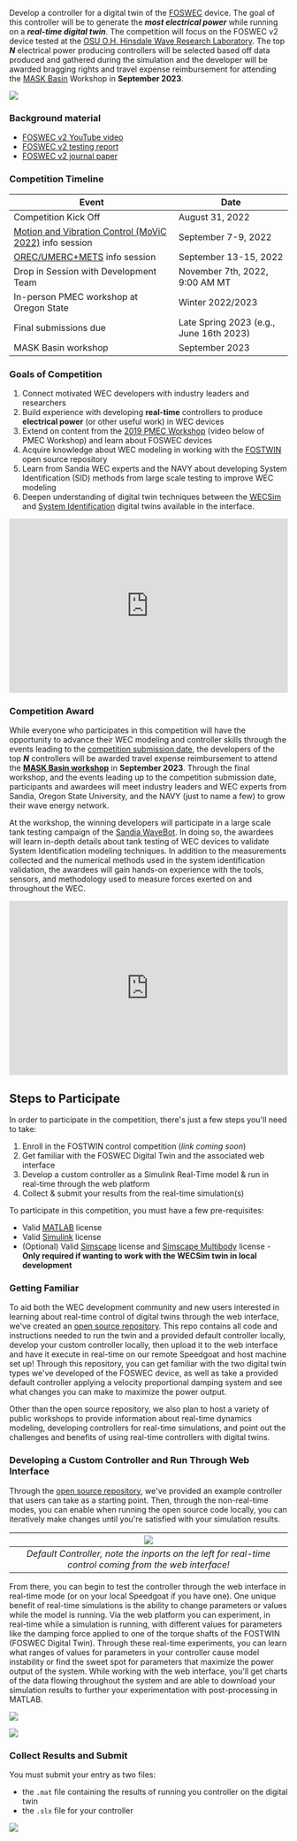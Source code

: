 <!-- ## Mask Basin Workshop & FOSTWIN Digital Twin omit in toc -->

Develop a controller for a digital twin of the [FOSWEC](https://energy.sandia.gov/foswec-testing-helps-validate-open-source-modeling-code/) device.
The goal of this controller will be to generate the ***most electrical power*** while running on a ***real-time digital twin***.
The competition will focus on the FOSWEC v2 device tested at the [OSU O.H. Hinsdale Wave Research Laboratory](https://engineering.oregonstate.edu/facilities/wave-lab).
The top ***N*** electrical power producing controllers will be selected based off data produced and gathered during the simulation and the developer will be awarded bragging rights and travel expense reimbursement for attending the [MASK Basin](https://www.defense.gov/Multimedia/Photos/igphoto/2001207018/#:~:text=The%20Navy's%20Indoor%20Ocean%20%2D%2D,Carderock%20Division%2C%20located%20in%20Maryland.) Workshop in **September 2023**.

![](images/FOSWEC2_HWRL.png)


### Background material

 - [FOSWEC v2 YouTube video](https://youtu.be/OUxbaEC2K6Y)
 - [FOSWEC v2 testing report](https://doi.org/10.2172/1717884)
 - [FOSWEC v2 journal paper](https://doi.org/10.1016/j.energy.2021.122485)


### Competition Timeline

| Event | Date |
|---|---|
| Competition Kick Off | August 31, 2022 |
| [Motion and Vibration Control (MoViC 2022)](https://ifacms-movic2022.seas.ucla.edu/home/) info session | September 7-9, 2022 |
| [OREC/UMERC+METS](https://pacificoceanenergy.org/orec/) info session | September 13-15, 2022 |
| Drop in Session with Development Team | November 7th, 2022, 9:00 AM MT | 
| In-person PMEC workshop at Oregon State | Winter 2022/2023 |
| Final submissions due | Late Spring 2023 (e.g., June 16th 2023) |
| MASK Basin workshop | September 2023 |


### Goals of Competition <!-- omit in toc -->

1. Connect motivated WEC developers with industry leaders and researchers
2. Build experience with developing **real-time** controllers to produce **electrical power** (or other useful work) in WEC devices
3. Extend on content from the [2019 PMEC Workshop](https://www.energy.gov/eere/water/events/integrated-wec-design-theory-and-practice-workshop) (video below of PMEC Workshop) and learn about FOSWEC devices
4. Acquire knowledge about WEC modeling in working with the [FOSTWIN](https://github.com/PMEC-OSU/FOSTWIN) open source repository
5. Learn from Sandia WEC experts and the NAVY about developing System Identification (SID) methods from large scale testing to improve WEC modeling
6. Deepen understanding of digital twin techniques between the [WECSim](https://wec-sim.github.io/WEC-Sim/master/index.html) and [System Identification](https://github.com/PMEC-OSU/FOSTWIN#system-identification-model) digital twins available in the interface.
 
<iframe width="560" height="315" src="https://www.youtube.com/embed/OUxbaEC2K6Y" title="YouTube video player" frameborder="0" allow="accelerometer; autoplay; clipboard-write; encrypted-media; gyroscope; picture-in-picture" style="width:100%;" allowfullscreen></iframe>

### Competition Award

While everyone who participates in this competition will have the opportunity to advance their WEC modeling and controller skills through the events leading to the [competition submission date](#competition-timeline), the developers of the top ***N*** controllers will be awarded travel expense reimbursement to attend the [**MASK Basin workshop**](https://www.defense.gov/Multimedia/Photos/igphoto/2001207018/#:~:text=The%20Navy's%20Indoor%20Ocean%20%2D%2D,Carderock%20Division%2C%20located%20in%20Maryland.) in **September 2023**.
Through the final workshop, and the events leading up to the competition submission date, participants and awardees will meet industry leaders and WEC experts from Sandia, Oregon State University, and the NAVY (just to name a few) to grow their wave energy network.

At the workshop, the winning developers will participate in a large scale tank testing campaign of the [Sandia WaveBot](https://www.youtube.com/embed/c4npWk_-Pjk).
In doing so, the awardees will learn in-depth details about tank testing of WEC devices to validate System Identification modeling techniques.
In addition to the measurements collected and the numerical methods used in the system identification validation, the awardees will gain hands-on experience with the tools, sensors, and methodology used to measure forces exerted on and throughout the WEC.  


<iframe width="560" height="315" src="https://www.youtube.com/embed/c4npWk_-Pjk" title="YouTube video player" style="width:100%;" frameborder="0" allow="accelerometer; autoplay; clipboard-write; encrypted-media; gyroscope; picture-in-picture" allowfullscreen></iframe>


## Steps to Participate
In order to participate in the competition, there's just a few steps you'll need to take:

1. Enroll in the FOSTWIN control competition (*link coming soon*)
2. Get familiar with the FOSWEC Digital Twin and the associated web interface
3. Develop a custom controller as a Simulink Real-Time model & run in real-time through the web platform
4. Collect & submit your results from the real-time simulation(s)

To participate in this competition, you must have a few pre-requisites:

- Valid [MATLAB](https://www.mathworks.com/products/matlab.html) license 
- Valid [Simulink](https://www.mathworks.com/products/simulink.html) license
- (Optional) Valid [Simscape](https://www.mathworks.com/products/simscape.html) license and [Simscape Multibody](https://www.mathworks.com/products/simscape-multibody.html) license - **Only required if wanting to work with the WECSim twin in local development**


### Getting Familiar <!-- omit in toc -->

To aid both the WEC development community and new users interested in learning about real-time control of digital twins through the web interface, we've created an [open source repository](https://github.com/PMEC-OSU/FOSTWIN).
This repo contains all code and instructions needed to run the twin and a provided default controller locally, develop your custom controller locally, then upload it to the web interface and have it execute in real-time on our remote Speedgoat and host machine set up!
Through this repository, you can get familiar with the two digital twin types we've developed of the FOSWEC device, as well as take a provided default controller applying a velocity proportional damping system and see what changes you can make to maximize the power output.

Other than the open source repository, we also plan to host a variety of public workshops to provide information about real-time dynamics modeling, developing controllers for real-time simulations, and point out the challenges and benefits of using real-time controllers with digital twins.

### Developing a Custom Controller and Run Through Web Interface <!-- omit in toc -->

Through the [open source repository](https://github.com/PMEC-OSU/FOSTWIN), we've provided an example controller that users can take as a starting point.
Then, through the non-real-time modes, you can enable when running the open source code locally, you can iteratively make changes until you're satisfied with your simulation results. 

 
| ![](images/default-ctrl.PNG) | 
| :--: |
| *Default Controller, note the inports on the left for real-time control coming from the web interface!* |

From there, you can begin to test the controller through the web interface in real-time mode (or on your local Speedgoat if you have one).
One unique benefit of real-time simulations is the ability to change parameters or values while the model is running.  Via the web platform you can experiment, in real-time while a simulation is running, with different values for parameters like the damping force applied to one of the torque shafts of the FOSTWIN (FOSWEC Digital Twin).
Through these real-time experiments, you can learn what ranges of values for parameters in your controller cause model instability or find the sweet spot for parameters that maximize the power output of the system.
While working with the web interface, you'll get charts of the data flowing throughout the system and are able to download your simulation results to further your experimentation with post-processing in MATLAB.


![](images/dashboard-head.jpeg)

![](images/dashboard-charts.jpeg)

### Collect Results and Submit <!-- omit in toc -->

You must submit your entry as two files:

- the `.mat` file containing the results of running you controller on the digital twin
- the `.slx` file for your controller

![](images/Full-Res.PNG)




